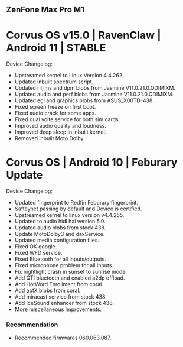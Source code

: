 ## ZenFone Max Pro M1

# Corvus OS v15.0 | RavenClaw | Android 11 | STABLE
Device Changelog:
- Upstreamed kernel to Linux Version 4.4.262.
- Updated inbuilt spectrum script.
- Updated ril,ims and dpm blobs from Jasmine V11.0.21.0.QDIMIXM.
- Updated audio and perf blobs from Jasmine V11.0.21.0.QDIMIXM.
- Updated egl and graphics blobs from ASUS_X00TD-438.
- Fixed screen freeze on first boot.
- Fixed audio crack for some apps.
- Fixed dual volte service for both sim cards.
- Improved audio quality and loudness.
- Improved deep sleep in inbuilt kernel.
- Removed inbuilt Moto Dolby.

# Corvus OS | Android 10 | Feburary Update
Device Changelog:
- Updated fingerprint to Redfin Feburary fingerprint.
- Safteynet passing by default and Device is certified.
- Upstreamed kernel to linux version v4.4.255.
- Updated to audio hidl hal version 5.0.
- Updated audio blobs from stock 438.
- Update MotoDolby3 and daxService.
- Updated media configuration files.
- Fixed OK google.
- Fixed WFD service.
- Fixed Bluetooth for all inputs/outputs.
- Fixed microphone problem for all Inputs.
- Fix nightlight crash in sunset to sunrise mode.
- Add QTI bluetooth and enabled a2dp offload.
- Add HotWord Enrollment from coral.
- Add aptX blobs from coral.
- Add miracast service from stock 438.
- Add IceSound enhancer from stock 438.
- More miscellaneous Improvements.
### Recommendation
- Recommended firmwares 060,063,087.
